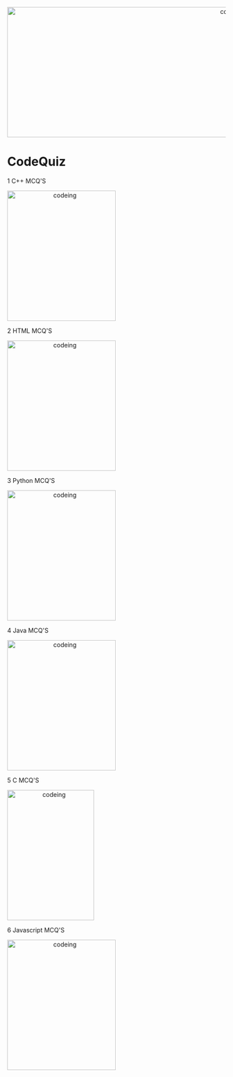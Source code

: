 <span align="center"><img src="https://www.gifimili.com/gif/2018/02/quiz.gif" alt="codeing" width="1020px" height="300px"></span>
# CodeQuiz
1 C++ MCQ'S

<span align="center"><img src="https://res.cloudinary.com/practicaldev/image/fetch/s--it7aWv4F--/c_limit%2Cf_auto%2Cfl_progressive%2Cq_66%2Cw_880/https://dev-to-uploads.s3.amazonaws.com/uploads/articles/rjdim9k4525gck7ko2hk.gif" 
alt="codeing" width="250px" height="300px"></span>

2 HTML MCQ'S

<span align="center"><img src="https://i.giphy.com/media/l3vRfNA1p0rvhMSvS/giphy.gif" alt="codeing" width="250px" height="300px"></span>

3 Python MCQ'S

<span align="center"><img src="https://i.pinimg.com/originals/ca/00/60/ca0060f3414e6e20b75983acddafad53.gif" alt="codeing" width="250px" height="300px"></span>

4 Java MCQ'S

<span align="center"><img src="https://www.gif-maniac.com/gifs/50/49756.gif" alt="codeing" width="250px" height="300px"></span>

5 C MCQ'S

<span align="center"><img src="https://phoneky.co.uk/thumbs/screensavers/down/misc/c1233_k2lfssjy.gif" alt="codeing" width="200px" height="300px"></span>


6 Javascript MCQ'S

<span align="center"><img src="https://media.tenor.com/TReUojNlZ6wAAAAi/js-javascript.gif" alt="codeing" width="250px" height="300px"></span>


















